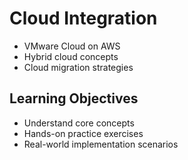 # Cloud Integration
- VMware Cloud on AWS
- Hybrid cloud concepts
- Cloud migration strategies

## Learning Objectives
- Understand core concepts
- Hands-on practice exercises
- Real-world implementation scenarios
